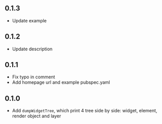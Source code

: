 ## 0.1.3

* Update example

## 0.1.2

* Update description

## 0.1.1

* Fix typo in comment
* Add homepage url and example pubspec.yaml

## 0.1.0

* Add `dumpWidgetTree`, which print 4 tree side by side: widget, element, render object and layer
